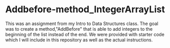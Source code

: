 # Addbefore-method_IntegerArrayList
This was an assignment from my Intro to Data Structures class. The goal was to create  a method,"AddBefore" that is able to add integers to the beginning of the list instead of the end. We were provided with starter code which I will include in this repository as well as the actual instructions.
